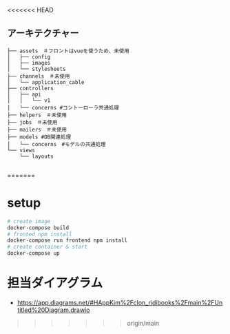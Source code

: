 <<<<<<< HEAD
## アーキテクチャー

```
├── assets　＃フロントはvueを使うため、未使用
│   ├── config
│   ├── images
│   └── stylesheets
├── channels　＃未使用
│   └── application_cable
├── controllers
│   ├── api
│   │   └── v1
│   └── concerns #コントーローラ共通処理
├── helpers　＃未使用
├── jobs　＃未使用
├── mailers　＃未使用
├── models #DB関連処理
│   └── concerns　#モデルの共通処理
└── views
    └── layouts


```
=======
# setup

```bash
# create image
docker-compose build
# fronted npm install
docker-compose run frontend npm install
# create container & start
docker-compose up
```

# 担当ダイアグラム
- https://app.diagrams.net/#HAppKim%2Fclon_ridibooks%2Fmain%2FUntitled%20Diagram.drawio
>>>>>>> origin/main
